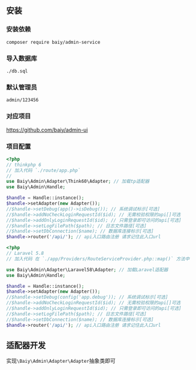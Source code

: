 ## 安装

### 安装依赖
```
composer require baiy/admin-service
```

### 导入数据库
`./db.sql`

### 默认管理员
`admin/123456`

### 对应项目
<https://github.com/baiy/admin-ui>

### 项目配置

```php
<?php
// thinkphp 6
// 加入代码 `./route/app.php`
// 
use Baiy\Admin\Adapter\Think60\Adapter; // 加载tp适配器
use Baiy\Admin\Handle;

$handle = Handle::instance();
$handle->setAdapter(new Adapter());
//$handle->setDebug(app()->isDebug()); // 系统调试标示[可选]
//$handle->addNoCheckLoginRequestId($id); // 无需校验权限的api[]可选
//$handle->addOnlyLoginRequestId($id); // 只需登录即可访问的api[可选]
//$handle->setLogFilePath($path); // 日志文件路径[可选]
//$handle->setDbConnection($name); // 数据库连接标示[可选]
$handle->router('/api/'); // api入口路由注册 请求记住此入口url
```

```php
<?php
// Laravel 5.8
// 加入代码 在 `./app/Providers/RouteServiceProvider.php::map()` 方法中

use Baiy\Admin\Adapter\Laravel58\Adapter; // 加载Laravel适配器
use Baiy\Admin\Handle;

$handle = Handle::instance();
$handle->setAdapter(new Adapter());
//$handle->setDebug(config('app.debug')); // 系统调试标示[可选]
//$handle->addNoCheckLoginRequestId($id); // 无需校验权限的api[]可选
//$handle->addOnlyLoginRequestId($id); // 只需登录即可访问的api[可选]
//$handle->setLogFilePath($path); // 日志文件路径[可选]
//$handle->setDbConnection($name); // 数据库连接标示[可选]
$handle->router('/api/'); // api入口路由注册 请求记住此入口url
```

## 适配器开发

实现`\Baiy\Admin\Adapter\Adapter`抽象类即可







